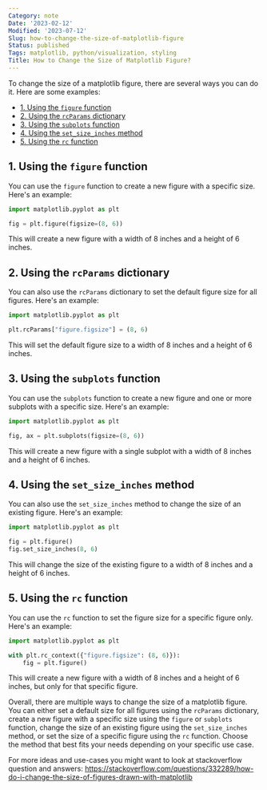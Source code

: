 ```yaml
---
Category: note
Date: '2023-02-12'
Modified: '2023-07-12'
Slug: how-to-change-the-size-of-matplotlib-figure
Status: published
Tags: matplotlib, python/visualization, styling
Title: How to Change the Size of Matplotlib Figure?
---
```


To change the size of a matplotlib figure, there are several ways you can do it. Here are some examples:

<!-- MarkdownTOC levels="2,3" autolink="true" autoanchor="true" -->

- [1.  Using the `figure` function](#1-using-the-figure-function)
- [2.  Using the `rcParams` dictionary](#2-using-the-rcparams-dictionary)
- [3.  Using the `subplots` function](#3-using-the-subplots-function)
- [4.  Using the `set_size_inches` method](#4-using-the-set_size_inches-method)
- [5.  Using the `rc` function](#5-using-the-rc-function)

<!-- /MarkdownTOC -->

<a id="1-using-the-figure-function"></a>
## 1.  Using the `figure` function

You can use the `figure` function to create a new figure with a specific size. Here's an example:

```python
import matplotlib.pyplot as plt

fig = plt.figure(figsize=(8, 6))

```

This will create a new figure with a width of 8 inches and a height of 6 inches.

<a id="2-using-the-rcparams-dictionary"></a>
## 2.  Using the `rcParams` dictionary

You can also use the `rcParams` dictionary to set the default figure size for all figures. Here's an example:

```python
import matplotlib.pyplot as plt

plt.rcParams["figure.figsize"] = (8, 6)

```
This will set the default figure size to a width of 8 inches and a height of 6 inches.

<a id="3-using-the-subplots-function"></a>
## 3.  Using the `subplots` function

You can use the `subplots` function to create a new figure and one or more subplots with a specific size. Here's an example:

```python
import matplotlib.pyplot as plt

fig, ax = plt.subplots(figsize=(8, 6))

```

This will create a new figure with a single subplot with a width of 8 inches and a height of 6 inches.

<a id="4-using-the-set_size_inches-method"></a>
## 4.  Using the `set_size_inches` method

You can also use the `set_size_inches` method to change the size of an existing figure. Here's an example:

```python
import matplotlib.pyplot as plt

fig = plt.figure()
fig.set_size_inches(8, 6)

```

This will change the size of the existing figure to a width of 8 inches and a height of 6 inches.

<a id="5-using-the-rc-function"></a>
## 5.  Using the `rc` function

You can use the `rc` function to set the figure size for a specific figure only. Here's an example:

```python
import matplotlib.pyplot as plt

with plt.rc_context({"figure.figsize": (8, 6)}):
    fig = plt.figure()
```

This will create a new figure with a width of 8 inches and a height of 6 inches, but only for that specific figure.

Overall, there are multiple ways to change the size of a matplotlib figure. You can either set a default size for all figures using the `rcParams` dictionary, create a new figure with a specific size using the `figure` or `subplots` function, change the size of an existing figure using the `set_size_inches` method, or set the size of a specific figure using the `rc` function. Choose the method that best fits your needs depending on your specific use case.

For more ideas and use-cases you might want to look at stackoverflow question and answers:
https://stackoverflow.com/questions/332289/how-do-i-change-the-size-of-figures-drawn-with-matplotlib